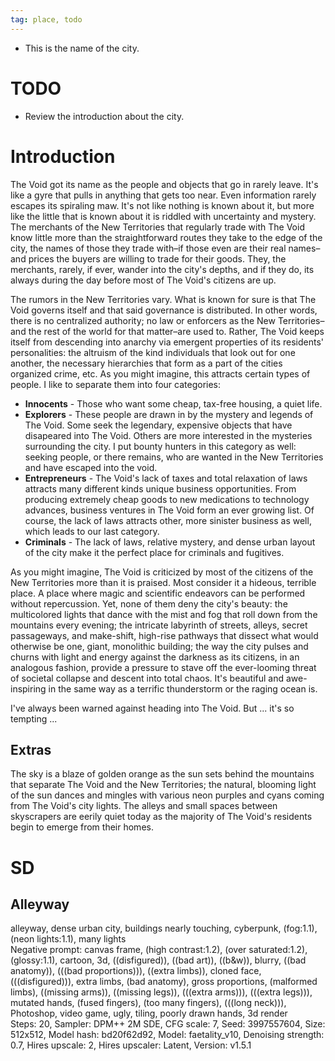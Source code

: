 ```yaml
---
tag: place, todo
---
```

* This is the name of the city.

# TODO
* Review the introduction about the city.

# Introduction
The Void got its name as the people and objects that go in rarely leave. It's like a gyre that pulls in anything that gets too near. Even information rarely escapes its spiraling maw. It's not like nothing is known about it, but more like the little that is known about it is riddled with uncertainty and mystery. The merchants of the New Territories that regularly trade with The Void know little more than the straightforward routes they take to the edge of the city, the names of those they trade with&ndash;if those even are their real names&ndash;and prices the buyers are willing to trade for their goods. They, the merchants, rarely, if ever, wander into the city's depths, and if they do, its always during the day before most of The Void's citizens are up.

The rumors in the New Territories vary. What is known for sure is that The Void governs itself and that said governance is distributed. In other words, there is no centralized authority; no law or enforcers as the New Territories&ndash;and the rest of the world for that matter&ndash;are used to. Rather, The Void keeps itself from descending into anarchy via emergent properties of its residents' personalities: the altruism of the kind individuals that look out for one another, the necessary hierarchies that form as a part of the cities organized crime, etc. As you might imagine, this attracts certain types of people. I like to separate them into four categories:

* **Innocents** - Those who want some cheap, tax-free housing, a quiet life.
* **Explorers** - These people are drawn in by the mystery and legends of The Void. Some seek the legendary, expensive objects that have disapeared into The Void. Others are more interested in the mysteries surrounding the city. I put bounty hunters in this category as well: seeking people, or there remains, who are wanted in the New Territories and have escaped into the void. 
* **Entrepreneurs** - The Void's lack of taxes and total relaxation of laws attracts many different kinds unique business opportunities. From producing extremely cheap goods to new medications to technology advances, business ventures in The Void form an ever growing list. Of course, the lack of laws attracts other, more sinister business as well, which leads to our last category.
* **Criminals** - The lack of laws, relative mystery, and dense urban layout of the city make it the perfect place for criminals and fugitives. 

As you might imagine, The Void is criticized by most of the citizens of the New Territories more than it is praised. Most consider it a hideous, terrible place. A place where magic and scientific endeavors can be performed without repercussion. Yet, none of them deny the city's beauty: the multicolored lights that dance with the mist and fog that roll down from the mountains every evening; the intricate labyrinth of streets, alleys, secret passageways, and make-shift, high-rise pathways that dissect what would otherwise be one, giant, monolithic building; the way the city pulses and churns with light and energy against the darkness as its citizens, in an analogous fashion, provide a pressure to stave off the ever-looming threat of societal collapse and descent into total chaos. It's beautiful and awe-inspiring in the same way as a terrific thunderstorm or the raging ocean is. 

I've always been warned against heading into The Void. But ... it's so tempting ...

## Extras 
The sky is a blaze of golden orange as the sun sets behind the mountains that separate The Void and the New Territories; the natural, blooming light of the sun dances and mingles with various neon purples and cyans coming from The Void's city lights. The alleys and small spaces between skyscrapers are eerily quiet today as the majority of The Void's residents begin to emerge from their homes. 

# SD

## Alleyway
alleyway, dense urban city, buildings nearly touching, cyberpunk, (fog:1.1), (neon lights:1.1), many lights  
Negative prompt: canvas frame, (high contrast:1.2), (over saturated:1.2), (glossy:1.1), cartoon, 3d, ((disfigured)), ((bad art)), ((b&w)), blurry, ((bad anatomy)), (((bad proportions))), ((extra limbs)), cloned face, (((disfigured))), extra limbs, (bad anatomy), gross proportions, (malformed limbs), ((missing arms)), ((missing legs)), (((extra arms))), (((extra legs))), mutated hands, (fused fingers), (too many fingers), (((long neck))), Photoshop, video game, ugly, tiling, poorly drawn hands, 3d render  
Steps: 20, Sampler: DPM++ 2M SDE, CFG scale: 7, Seed: 3997557604, Size: 512x512, Model hash: bd20f62d92, Model: faetality_v10, Denoising strength: 0.7, Hires upscale: 2, Hires upscaler: Latent, Version: v1.5.1

